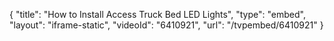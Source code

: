 {
    "title": "How to Install Access Truck Bed LED Lights",
    "type": "embed",
    "layout": "iframe-static",
    "videoId": "6410921",
    "url": "\/tvpembed\/6410921"
}